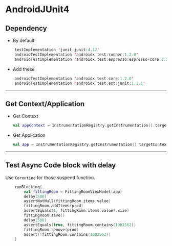# AndroidJUnit4

## Dependency

- By default

```kt
    testImplementation 'junit:junit:4.12'
    androidTestImplementation 'androidx.test:runner:1.2.0'
    androidTestImplementation 'androidx.test.espresso:espresso-core:3.2.0'
```

- Add these

```kt
    androidTestImplementation 'androidx.test:core:1.2.0'
    androidTestImplementation 'androidx.test.ext:junit:1.1.1'
```

____

## Get Context/Application

- Get Context

    ```kt
    val appContext = InstrumentationRegistry.getInstrumentation().targetContext
    ```

- Get Application

    ```kt
    val app = InstrumentationRegistry.getInstrumentation().targetContext as Application
    ```
____

## Test Async Code block with delay

Use `Coroutine` for those suspend function.

```kt
    runBlocking{
        val fittingRoom = FittingRoomViewModel(app)
        delay(500)
        assertNotNull(fittingRoom.items.value)
        fittingRoom.addItems(prod)
        assertEquals(1, fittingRoom.items.value?.size)
        fittingRoom.save()
        delay(500)
        assertEquals(true, fittingRoom.contains(1002562))
        fittingRoom.remove(prod)
        assert(!fittingRoom.contains(1002562))
    }
```
